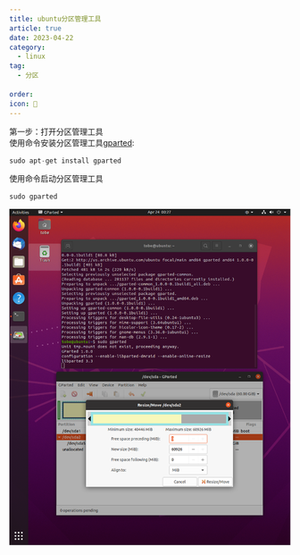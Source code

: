 ```yaml
---
title: ubuntu分区管理工具
article: true
date: 2023-04-22
category:
  - linux
tag:
  - 分区

order: 
icon: 📅
---
```


第一步：打开分区管理工具  
使用命令安装分区管理工具[gparted](https://so.csdn.net/so/search?q=gparted&spm=1001.2101.3001.7020):

```cpp
sudo apt-get install gparted
```
  
使用命令启动分区管理工具

```cpp
sudo gparted
```
![](./photo/5.png)
